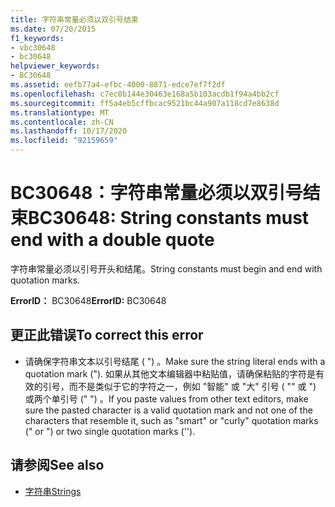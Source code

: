 ```yaml
---
title: 字符串常量必须以双引号结束
ms.date: 07/20/2015
f1_keywords:
- vbc30648
- bc30648
helpviewer_keywords:
- BC30648
ms.assetid: eefb77a4-efbc-4000-8871-edce7ef7f2df
ms.openlocfilehash: c7ec0b144e30463e168a5b103acdb1f94a4bb2cf
ms.sourcegitcommit: ff5a4eb5cffbcac9521bc44a907a118cd7e8638d
ms.translationtype: MT
ms.contentlocale: zh-CN
ms.lasthandoff: 10/17/2020
ms.locfileid: "92159659"
---
```

# <a name="bc30648-string-constants-must-end-with-a-double-quote"></a><span data-ttu-id="648e4-102">BC30648：字符串常量必须以双引号结束</span><span class="sxs-lookup"><span data-stu-id="648e4-102">BC30648: String constants must end with a double quote</span></span>

<span data-ttu-id="648e4-103">字符串常量必须以引号开头和结尾。</span><span class="sxs-lookup"><span data-stu-id="648e4-103">String constants must begin and end with quotation marks.</span></span>

 <span data-ttu-id="648e4-104">**ErrorID：** BC30648</span><span class="sxs-lookup"><span data-stu-id="648e4-104">**ErrorID:** BC30648</span></span>

## <a name="to-correct-this-error"></a><span data-ttu-id="648e4-105">更正此错误</span><span class="sxs-lookup"><span data-stu-id="648e4-105">To correct this error</span></span>

- <span data-ttu-id="648e4-106">请确保字符串文本以引号结尾 ( ") 。</span><span class="sxs-lookup"><span data-stu-id="648e4-106">Make sure the string literal ends with a quotation mark (").</span></span> <span data-ttu-id="648e4-107">如果从其他文本编辑器中粘贴值，请确保粘贴的字符是有效的引号，而不是类似于它的字符之一，例如 "智能" 或 "大" 引号 ( "" 或 ") 或两个单引号 (" ") 。</span><span class="sxs-lookup"><span data-stu-id="648e4-107">If you paste values from other text editors, make sure the pasted character is a valid quotation mark and not one of the characters that resemble it, such as "smart" or "curly" quotation marks (" or ") or two single quotation marks ('').</span></span>

## <a name="see-also"></a><span data-ttu-id="648e4-108">请参阅</span><span class="sxs-lookup"><span data-stu-id="648e4-108">See also</span></span>

- [<span data-ttu-id="648e4-109">字符串</span><span class="sxs-lookup"><span data-stu-id="648e4-109">Strings</span></span>](../../programming-guide/language-features/strings/index.md)
